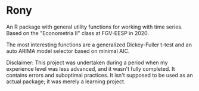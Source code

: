 # Rony

An R package with general utility functions for working with time series. Based on the "Econometria II" class at FGV-EESP in 2020.

The most interesting functions are a generalized Dickey-Fuller t-test and an auto ARIMA model selector based on minimal AIC.

Disclaimer: This project was undertaken during a period when my experience level was less advanced, and it wasn't fully completed. It contains errors and suboptimal practices. It isn't supposed to be used as an actual package; it was merely a learning project.

